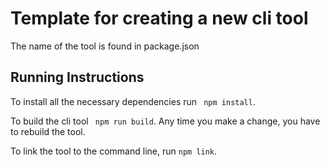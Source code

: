 # Template for creating a new cli tool

The name of the tool is found in package.json

## Running Instructions
To install all the necessary dependencies run ``` npm install```.

To build the cli tool ``` npm run build```. Any time you make a change, you have to rebuild the tool. 

To link the tool to the command line, run ```npm link```.




